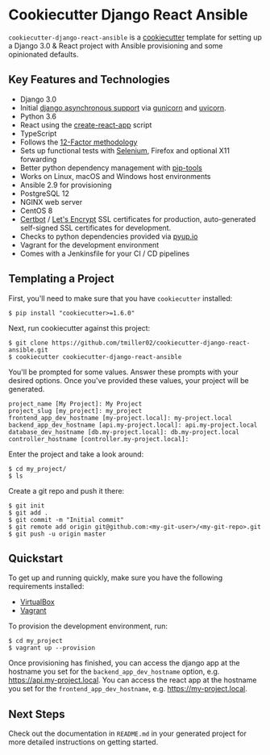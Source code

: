 # Cookiecutter Django React Ansible

`cookiecutter-django-react-ansible` is a 
[cookiecutter](https://github.com/pydanny/cookiecutter) template for setting up
a Django 3.0 & React project with Ansible provisioning and some opinionated defaults.

## Key Features and Technologies
* Django 3.0
* Initial [django asynchronous support](https://docs.djangoproject.com/en/3.0/topics/async/)
  via [gunicorn](https://gunicorn.org/) and [uvicorn](https://www.uvicorn.org/).
* Python 3.6
* React using the [create-react-app](https://github.com/facebook/create-react-app) script
* TypeScript
* Follows the [12-Factor methodology](https://12factor.net/)
* Sets up functional tests with [Selenium](https://selenium-python.readthedocs.io/),
  Firefox and optional X11 forwarding
* Better python dependency management with [pip-tools](https://github.com/jazzband/pip-tools)
* Works on Linux, macOS and Windows host environments
* Ansible 2.9 for provisioning
* PostgreSQL 12
* NGINX web server
* CentOS 8
* [Certbot](https://certbot.eff.org/about/) / [Let's Encrypt](https://letsencrypt.org/)
  SSL certificates for production, auto-generated self-signed SSL certificates for development.
* Checks to python dependencies provided via [pyup.io](https://pyup.io/)
* Vagrant for the development environment
* Comes with a Jenkinsfile for your CI / CD pipelines

## Templating a Project

First, you'll need to make sure that you have `cookiecutter` installed:

```
$ pip install "cookiecutter>=1.6.0"
```

Next, run cookiecutter against this project:

```
$ git clone https://github.com/tmiller02/cookiecutter-django-react-ansible.git
$ cookiecutter cookiecutter-django-react-ansible
```

You'll be prompted for some values. Answer these prompts with your desired
options. Once you've provided these values, your project will be generated.

```
project_name [My Project]: My Project
project_slug [my_project]: my_project
frontend_app_dev_hostname [my-project.local]: my-project.local
backend_app_dev_hostname [api.my-project.local]: api.my-project.local
database_dev_hostname [db.my-project.local]: db.my-project.local
controller_hostname [controller.my-project.local]:
```

Enter the project and take a look around:

```
$ cd my_project/
$ ls
```

Create a git repo and push it there:

```
$ git init
$ git add .
$ git commit -m "Initial commit"
$ git remote add origin git@github.com:<my-git-user>/<my-git-repo>.git
$ git push -u origin master
```
## Quickstart

To get up and running quickly, make sure you have the following requirements installed:
* [VirtualBox](https://www.virtualbox.org/)
* [Vagrant](https://www.vagrantup.com/)

To provision the development environment, run:
```
$ cd my_project
$ vagrant up --provision
```
    
Once provisioning has finished, you can access the django app at the hostname you
set for the `backend_app_dev_hostname` option, e.g. https://api.my-project.local.
You can access the react app at the hostname you set for the
`frontend_app_dev_hostname`, e.g. https://my-project.local.

## Next Steps

Check out the documentation in `README.md` in your generated project for more
detailed instructions on getting started.